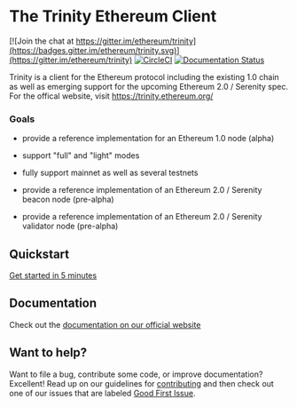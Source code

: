 # The Trinity Ethereum Client

[![Join the chat at https://gitter.im/ethereum/trinity](https://badges.gitter.im/ethereum/trinity.svg)](https://gitter.im/ethereum/trinity)
[![CircleCI](https://circleci.com/gh/ethereum/trinity/tree/master.svg?style=shield)](https://circleci.com/gh/ethereum/trinity/tree/master)
[![Documentation Status](https://readthedocs.org/projects/trinity-client/badge/?version=latest)](https://trinity-client.readthedocs.io/en/latest/?badge=latest)

Trinity is a client for the Ethereum protocol including the existing 1.0 chain as well as emerging support for the upcoming Ethereum 2.0 / Serenity spec. For the offical website, visit https://trinity.ethereum.org/

### Goals

- provide a reference implementation for an Ethereum 1.0 node (alpha)

- support "full" and "light" modes

- fully support mainnet as well as several testnets

- provide a reference implementation of an Ethereum 2.0 / Serenity beacon node (pre-alpha)

- provide a reference implementation of an Ethereum 2.0 / Serenity validator node (pre-alpha)


## Quickstart

[Get started in 5 minutes](https://trinity-client.readthedocs.io/en/latest/quickstart.html)

## Documentation

Check out the [documentation on our official website](https://trinity-client.readthedocs.io/en/latest/)

## Want to help?

Want to file a bug, contribute some code, or improve documentation? Excellent! Read up on our
guidelines for [contributing](https://trinity-client.readthedocs.io/en/latest/contributing.html) and then check out one of our issues that are labeled [Good First Issue](https://github.com/ethereum/trinity/issues?q=is%3Aissue+is%3Aopen+label%3A%22Good+First+Issue%22).
